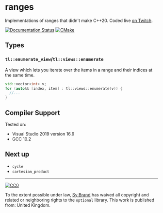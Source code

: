 # ranges

Implementations of ranges that didn't make C++20. Coded live [on Twitch](https://twitch.tv/tartanllama).

[![Documentation Status](https://readthedocs.org/projects/tl-docs/badge/?version=latest)](https://tl.tartanllama.xyz/en/latest/?badge=latest)
[![CMake](https://github.com/TartanLlama/ranges/actions/workflows/cmake.yaml/badge.svg)](https://github.com/TartanLlama/ranges/actions/workflows/cmake.yaml)

## Types
### `tl::enumerate_view`/`tl::views::enumerate`

A view which lets you iterate over the items in a range and their indices at the same time.

```cpp
std::vector<int> v;
for (auto&& [index, item] : tl::views::enumerate(v)) {
  //...
}
```

## Compiler Support

Tested on:
- Visual Studio 2019 version 16.9
- GCC 10.2

## Next up

- `cycle`
- `cartesian_product`

----------

[![CC0](http://i.creativecommons.org/p/zero/1.0/88x31.png)]("http://creativecommons.org/publicdomain/zero/1.0/")

To the extent possible under law, [Sy Brand](https://twitter.com/TartanLlama) has waived all copyright and related or neighboring rights to the `optional` library. This work is published from: United Kingdom.
